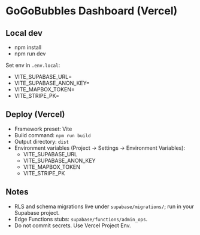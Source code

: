 # GoGoBubbles Dashboard (Vercel)

## Local dev
- npm install
- npm run dev

Set env in `.env.local`:
- VITE_SUPABASE_URL=
- VITE_SUPABASE_ANON_KEY=
- VITE_MAPBOX_TOKEN=
- VITE_STRIPE_PK=

## Deploy (Vercel)
- Framework preset: Vite
- Build command: `npm run build`
- Output directory: `dist`
- Environment variables (Project → Settings → Environment Variables):
  - VITE_SUPABASE_URL
  - VITE_SUPABASE_ANON_KEY
  - VITE_MAPBOX_TOKEN
  - VITE_STRIPE_PK

## Notes
- RLS and schema migrations live under `supabase/migrations/`; run in your Supabase project.
- Edge Functions stubs: `supabase/functions/admin_ops`.
- Do not commit secrets. Use Vercel Project Env.
